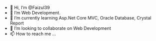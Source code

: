 - 👋 Hi, I’m @Faizul39
- 👀 I’m Web Development.
- 🌱 I’m currently learning Asp.Net Core MVC, Oracle Database, Crystal Report
- 💞️ I’m looking to collaborate on Web Development
- 📫 How to reach me ...

<!---
Faizul39/Faizul39 is a ✨ special ✨ repository because its `README.md` (this file) appears on your GitHub profile.
You can click the Preview link to take a look at your changes.
--->
